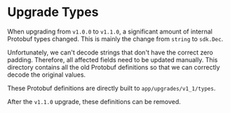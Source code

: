 # Upgrade Types

When upgrading from `v1.0.0` to `v1.1.0`, a significant amount of internal
Protobuf types changed. This is mainly the change from `string` to `sdk.Dec`.

Unfortunately, we can't decode strings that don't have the correct zero 
padding. Therefore, all affected fields need to be updated manually. This
directory contains all the old Protobuf definitions so that we can correctly
decode the original values.

These Protobuf definitions are directly built to `app/upgrades/v1_1/types`.

After the `v1.1.0` upgrade, these definitions can be removed.
